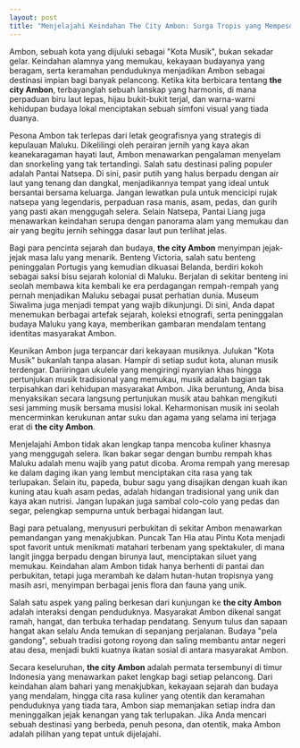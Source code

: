 ```yaml
---
layout: post
title: "Menjelajahi Keindahan The City Ambon: Surga Tropis yang Mempesona"
---
```


Ambon, sebuah kota yang dijuluki sebagai "Kota Musik", bukan sekadar gelar. Keindahan alamnya yang memukau, kekayaan budayanya yang beragam, serta keramahan penduduknya menjadikan Ambon sebagai destinasi impian bagi banyak pelancong. Ketika kita berbicara tentang **the city Ambon**, terbayanglah sebuah lanskap yang harmonis, di mana perpaduan biru laut lepas, hijau bukit-bukit terjal, dan warna-warni kehidupan budaya lokal menciptakan sebuah simfoni visual yang tiada duanya.

Pesona Ambon tak terlepas dari letak geografisnya yang strategis di kepulauan Maluku. Dikelilingi oleh perairan jernih yang kaya akan keanekaragaman hayati laut, Ambon menawarkan pengalaman menyelam dan snorkeling yang tak tertandingi. Salah satu destinasi paling populer adalah Pantai Natsepa. Di sini, pasir putih yang halus berpadu dengan air laut yang tenang dan dangkal, menjadikannya tempat yang ideal untuk bersantai bersama keluarga. Jangan lewatkan pula untuk mencicipi rujak natsepa yang legendaris, perpaduan rasa manis, asam, pedas, dan gurih yang pasti akan menggugah selera. Selain Natsepa, Pantai Liang juga menawarkan keindahan serupa dengan panorama alam yang memukau dan air yang begitu jernih sehingga dasar laut pun terlihat jelas.

Bagi para pencinta sejarah dan budaya, **the city Ambon** menyimpan jejak-jejak masa lalu yang menarik. Benteng Victoria, salah satu benteng peninggalan Portugis yang kemudian dikuasai Belanda, berdiri kokoh sebagai saksi bisu sejarah kolonial di Maluku. Berjalan di sekitar benteng ini seolah membawa kita kembali ke era perdagangan rempah-rempah yang pernah menjadikan Maluku sebagai pusat perhatian dunia. Museum Siwalima juga menjadi tempat yang wajib dikunjungi. Di sini, Anda dapat menemukan berbagai artefak sejarah, koleksi etnografi, serta peninggalan budaya Maluku yang kaya, memberikan gambaran mendalam tentang identitas masyarakat Ambon.

Keunikan Ambon juga terpancar dari kekayaan musiknya. Julukan "Kota Musik" bukanlah tanpa alasan. Hampir di setiap sudut kota, alunan musik terdengar. Dariiringan ukulele yang mengiringi nyanyian khas hingga pertunjukan musik tradisional yang memukau, musik adalah bagian tak terpisahkan dari kehidupan masyarakat Ambon. Jika beruntung, Anda bisa menyaksikan secara langsung pertunjukan musik atau bahkan mengikuti sesi jamming musik bersama musisi lokal. Keharmonisan musik ini seolah mencerminkan kerukunan antar suku dan agama yang selama ini terjaga erat di **the city Ambon**.

Menjelajahi Ambon tidak akan lengkap tanpa mencoba kuliner khasnya yang menggugah selera. Ikan bakar segar dengan bumbu rempah khas Maluku adalah menu wajib yang patut dicoba. Aroma rempah yang meresap ke dalam daging ikan yang lembut menciptakan cita rasa yang tak terlupakan. Selain itu, papeda, bubur sagu yang disajikan dengan kuah ikan kuning atau kuah asam pedas, adalah hidangan tradisional yang unik dan kaya akan nutrisi. Jangan lupakan juga sambal colo-colo yang pedas dan segar, pelengkap sempurna untuk berbagai hidangan laut.

Bagi para petualang, menyusuri perbukitan di sekitar Ambon menawarkan pemandangan yang menakjubkan. Puncak Tan Hia atau Pintu Kota menjadi spot favorit untuk menikmati matahari terbenam yang spektakuler, di mana langit jingga berpadu dengan birunya laut, menciptakan siluet yang memukau. Keindahan alam Ambon tidak hanya berhenti di pantai dan perbukitan, tetapi juga merambah ke dalam hutan-hutan tropisnya yang masih asri, menyimpan berbagai jenis flora dan fauna yang unik.

Salah satu aspek yang paling berkesan dari kunjungan ke **the city Ambon** adalah interaksi dengan penduduknya. Masyarakat Ambon dikenal sangat ramah, hangat, dan terbuka terhadap pendatang. Senyum tulus dan sapaan hangat akan selalu Anda temukan di sepanjang perjalanan. Budaya "pela gandong", sebuah tradisi gotong royong dan saling membantu antar negeri atau desa, menjadi bukti kuatnya ikatan sosial di antara masyarakat Ambon.

Secara keseluruhan, **the city Ambon** adalah permata tersembunyi di timur Indonesia yang menawarkan paket lengkap bagi setiap pelancong. Dari keindahan alam bahari yang menakjubkan, kekayaan sejarah dan budaya yang mendalam, hingga cita rasa kuliner yang otentik dan keramahan penduduknya yang tiada tara, Ambon siap memanjakan setiap indra dan meninggalkan jejak kenangan yang tak terlupakan. Jika Anda mencari sebuah destinasi yang berbeda, penuh pesona, dan otentik, maka Ambon adalah pilihan yang tepat untuk dijelajahi.
